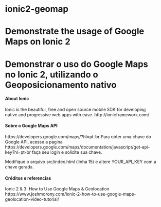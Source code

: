 # ionic2-geomap
# Demonstrate the usage of Google Maps on Ionic 2
# Demonstrar o uso do Google Maps no Ionic 2, utilizando o Geoposicionamento nativo

<h4>About Ionic</h4>
<p>
Ionic is the beautiful, free and open source mobile SDK for developing native and progressive web apps with ease.
http://ionicframework.com/ 
</p>

<h4>Sobre o Google Maps API</h4>
<p>
https://developers.google.com/maps/?hl=pt-br
Para obter uma chave do Google API, acesse a pagina https://developers.google.com/maps/documentation/javascript/get-api-key?hl=pt-br faça seu login e solicite sua chave.

Modifique o arquivo src/index.html (linha 15) e altere YOUR_API_KEY com a chave gerada.
</p>

<h4>Créditos e referencias</h4>
<p>
Ionic 2 & 3: How to Use Google Maps & Geolocation
https://www.joshmorony.com/ionic-2-how-to-use-google-maps-geolocation-video-tutorial/
</p>
